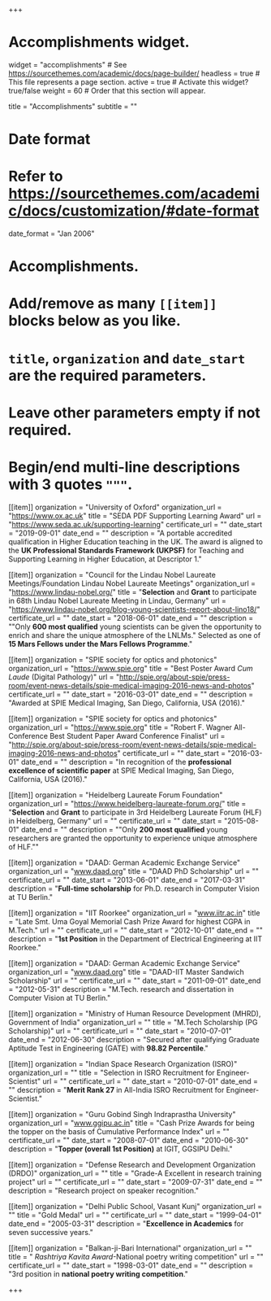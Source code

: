 +++
# Accomplishments widget.
widget = "accomplishments"  # See https://sourcethemes.com/academic/docs/page-builder/
headless = true  # This file represents a page section.
active = true  # Activate this widget? true/false
weight = 60  # Order that this section will appear.

title = "Accomplish&shy;ments"
subtitle = ""

# Date format
#   Refer to https://sourcethemes.com/academic/docs/customization/#date-format
date_format = "Jan 2006"

# Accomplishments.
#   Add/remove as many `[[item]]` blocks below as you like.
#   `title`, `organization` and `date_start` are the required parameters.
#   Leave other parameters empty if not required.
#   Begin/end multi-line descriptions with 3 quotes `"""`.

[[item]]
  organization = "University of Oxford"
  organization_url = "https://www.ox.ac.uk"
  title = "SEDA PDF Supporting Learning Award"
  url = "https://www.seda.ac.uk/supporting-learning"
  certificate_url = ""
  date_start = "2019-09-01"
  date_end = ""
  description = "A portable accredited qualification in Higher Education teaching in the UK. The award is aligned to the __UK Professional Standards Framework (UKPSF)__ for Teaching and Supporting Learning in Higher Education, at Descriptor 1."

[[item]]
  organization = "Council for the Lindau Nobel Laureate Meetings/Foundation Lindau Nobel Laureate Meetings"
  organization_url = "https://www.lindau-nobel.org/"
  title = "__Selection__ and __Grant__ to participate in 68th Lindau Nobel Laureate Meeting in Lindau, Germany"
  url = "https://www.lindau-nobel.org/blog-young-scientists-report-about-lino18/"
  certificate_url = ""
  date_start = "2018-06-01"
  date_end = ""
  description = ""Only __600 most qualified__ young scientists can be given the opportunity to enrich and share the unique atmosphere of the LNLMs." Selected as one of __15 Mars Fellows under the Mars Fellows Programme__."
  
[[item]]
  organization = "SPIE society for optics and photonics"
  organization_url = "https://www.spie.org"
  title = "Best Poster Award *Cum Laude* (Digital Pathology)"
  url = "http://spie.org/about-spie/press-room/event-news-details/spie-medical-imaging-2016-news-and-photos"
  certificate_url = ""
  date_start = "2016-03-01"
  date_end = ""
  description = "Awarded at SPIE Medical Imaging, San Diego, California, USA (2016)."
  
[[item]]
  organization = "SPIE society for optics and photonics"
  organization_url = "https://www.spie.org"
  title = "Robert F. Wagner All-Conference Best Student Paper Award Conference Finalist"
  url = "http://spie.org/about-spie/press-room/event-news-details/spie-medical-imaging-2016-news-and-photos"
  certificate_url = ""
  date_start = "2016-03-01"
  date_end = ""
  description = "In recognition of the __professional excellence of scientific paper__ at SPIE Medical Imaging, San Diego, California, USA (2016)."
  
[[item]]
  organization = "Heidelberg Laureate Forum Foundation"
  organization_url = "https://www.heidelberg-laureate-forum.org/"
  title = "__Selection__ and __Grant__ to participate in 3rd Heidelberg Laureate Forum (HLF) in Heidelberg, Germany"
  url = ""
  certificate_url = ""
  date_start = "2015-08-01"
  date_end = ""
  description = ""Only __200 most qualified__ young researchers are granted the opportunity to experience unique atmosphere of HLF.""
  
[[item]]
  organization = "DAAD: German Academic Exchange Service"
  organization_url = "www.daad.org"
  title = "DAAD PhD Scholarship"
  url = ""
  certificate_url = ""
  date_start = "2013-06-01"
  date_end = "2017-03-31"
  description = "__Full-time scholarship__ for Ph.D. research in Computer Vision at TU Berlin."
  
 [[item]]
  organization = "IIT Roorkee"
  organization_url = "www.iitr.ac.in"
  title = "Late Smt. Uma Goyal Memorial Cash Prize Award for highest CGPA in M.Tech."
  url = ""
  certificate_url = ""
  date_start = "2012-10-01"
  date_end = ""
  description = "__1st Position__ in the Department of Electrical Engineering at IIT Roorkee." 
  
   [[item]]
  organization = "DAAD: German Academic Exchange Service"
  organization_url = "www.daad.org"
  title = "DAAD-IIT Master Sandwich Scholarship"
  url = ""
  certificate_url = ""
  date_start = "2011-09-01"
  date_end = "2012-05-31"
  description = "M.Tech. research and dissertation in Computer Vision at TU Berlin." 
  
  [[item]]
  organization = "Ministry of Human Resource Development (MHRD), Government of India"
  organization_url = ""
  title = "M.Tech Scholarship (PG Scholarship)"
  url = ""
  certificate_url = ""
  date_start = "2010-07-01"
  date_end = "2012-06-30"
  description = "Secured after qualifying Graduate Aptitude Test in Engineering (GATE) with __98.82 Percentile__." 
  
  [[item]]
  organization = "Indian Space Research Organization (ISRO)"
  organization_url = ""
  title = "Selection in ISRO Recruitment for Engineer-Scientist"
  url = ""
  certificate_url = ""
  date_start = "2010-07-01"
  date_end = ""
  description = "__Merit Rank 27__ in All-India ISRO Recruitment for Engineer-Scientist." 
  
[[item]]
  organization = "Guru Gobind Singh Indraprastha University"
  organization_url = "www.ggipu.ac.in"
  title = "Cash Prize Awards for being the topper on the basis of Cumulative Performance Index"
  url = ""
  certificate_url = ""
  date_start = "2008-07-01"
  date_end = "2010-06-30"
  description = "__Topper (overall 1st Position)__ at IGIT, GGSIPU Delhi." 
  
  [[item]]
  organization = "Defense Research and Development Organization (DRDO)"
  organization_url = ""
  title = "Grade-A Excellent in research training project"
  url = ""
  certificate_url = ""
  date_start = "2009-07-31"
  date_end = ""
  description = "Research project on speaker recognition." 
  
  [[item]]
  organization = "Delhi Public School, Vasant Kunj"
  organization_url = ""
  title = "Gold Medal"
  url = ""
  certificate_url = ""
  date_start = "1999-04-01"
  date_end = "2005-03-31"
  description = "__Excellence in Academics__ for seven successive years." 
  
     
[[item]]
  organization = "Balkan-ji-Bari International"
  organization_url = ""
  title = " *Rashtriya Kavita Award*-National poetry writing competition"
  url = ""
  certificate_url = ""
  date_start = "1998-03-01"
  date_end = ""
  description = "3rd position in __national poetry writing competition__." 
  
+++
